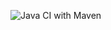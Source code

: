 ![Java CI with Maven](https://github.com/kristiania/pgr203innlevering2-Hauugland/workflows/Java%20CI%20with%20Maven/badge.svg)


